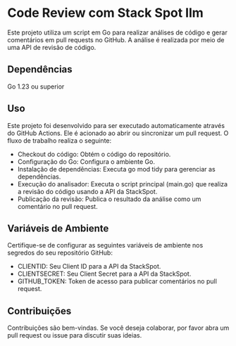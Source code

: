 # Code Review com Stack Spot llm

Este projeto utiliza um script em Go para realizar análises de código e gerar comentários em pull requests no GitHub. A análise é realizada por meio de uma API de revisão de código.

## Dependências
Go 1.23 ou superior

## Uso

Este projeto foi desenvolvido para ser executado automaticamente através do GitHub Actions. Ele é acionado ao abrir ou sincronizar um pull request. O fluxo de trabalho realiza o seguinte:

- Checkout do código: Obtém o código do repositório.
- Configuração do Go: Configura o ambiente Go.
- Instalação de dependências: Executa go mod tidy para gerenciar as dependências.
- Execução do analisador: Executa o script principal (main.go) que realiza a revisão do código usando a API da StackSpot.
- Publicação da revisão: Publica o resultado da análise como um comentário no pull request.

## Variáveis de Ambiente
Certifique-se de configurar as seguintes variáveis de ambiente nos segredos do seu repositório GitHub:

- CLIENTID: Seu Client ID para a API da StackSpot.
- CLIENTSECRET: Seu Client Secret para a API da StackSpot.
- GITHUB_TOKEN: Token de acesso para publicar comentários no pull request.

## Contribuições

Contribuições são bem-vindas. Se você deseja colaborar, por favor abra um pull request ou issue para discutir suas ideias.